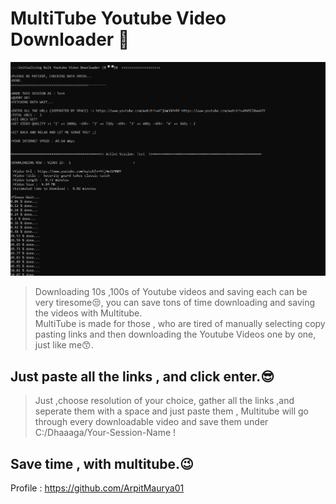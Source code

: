 # MultiTube Youtube Video Downloader 🤙

![alt text](https://github.com/ArpitMaurya01/MultiTube/blob/main/ScreenShot/YTD%20(2).png)

> Downloading 10s ,100s of Youtube videos and saving each can be very tiresome😒, you can save tons of time downloading and saving the videos with Multitube.  
MultiTube is made for those , who are tired of manually selecting copy pasting links and then downloading the Youtube Videos one by one, just like me😙.

## Just paste all the links , and click enter.😎

> Just ,choose resolution of your choice, gather all the links ,and seperate them with a space and just paste them , Multitube will go through every downloadable 
video and save them under C:/Dhaaaga/Your-Session-Name !

## Save time , with multitube.😉

Profile : https://github.com/ArpitMaurya01
